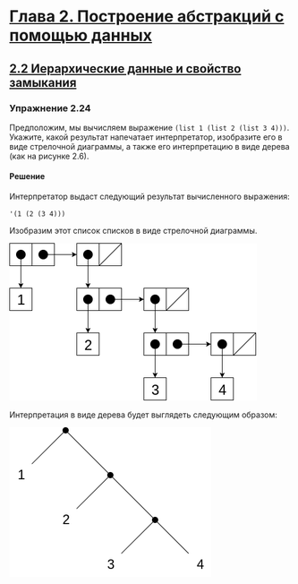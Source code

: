 # [Глава 2. Построение абстракций с помощью данных](index.md#Глава-2-Построение-абстракций-с-помощью-данных)
## [2.2 Иерархические данные и свойство замыкания](index.md#22-Иерархические-данные-и-свойство-замыкания)

### Упражнение 2.24
Предположим, мы вычисляем выражение `(list 1 (list 2 (list 3 4)))`. Укажите,
какой результат напечатает интерпретатор, изобразите его в виде стрелочной
диаграммы, а также его интерпретацию в виде дерева (как на рисунке 2.6).

#### Решение
Интерпретатор выдаст следующий результат вычисленного выражения:

```racket
'(1 (2 (3 4)))
```

Изобразим этот список списков в виде стрелочной диаграммы.

![Alt text](../../images/chapter02/exercise_2_24_1.png "Стрелочная диаграмма")

Интерпретация в виде дерева будет выглядеть следующим образом:

![Alt text](../../images/chapter02/exercise_2_24_2.png "Дерево")
